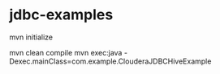# jdbc-examples
mvn initialize

mvn clean compile
mvn exec:java -Dexec.mainClass=com.example.ClouderaJDBCHiveExample
